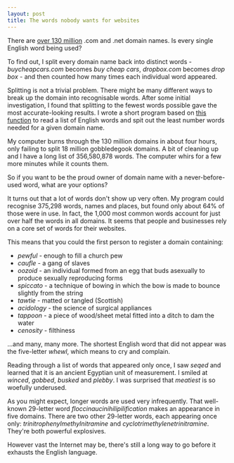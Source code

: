 ```yaml
---
layout: post
title: The words nobody wants for websites
---
```


There are [over 130 million](http://www.verisigninc.com/en_US/channel-resources/domain-registry-products/zone-file-information/index.xhtml) .com and .net domain names. Is every single English word being used?

To find out, I split every domain name back into distinct words - *buycheapcars.com* becomes *buy cheap cars*, *dropbox.com* becomes *drop box* - and then counted how many times each individual word appeared. 

Splitting is not a trivial problem. There might be many different ways to break up the domain into recognisable words. After some initial investigation, I found that splitting to the fewest words possible gave the most accurate-looking results. I wrote a short program based on [this function](https://github.com/ajcr/string-splitter/blob/master/splitter.py) to read a list of English words and spit out the least number words needed for a given domain name.

My computer burns through the 130 million domains in about four hours, only failing to split 18 million gobbledegook domains. A bit of cleaning up and I have a long list of 356,580,878 words. The computer whirs for a few more minutes while it counts them.

So if you want to be the proud owner of domain name with a never-before-used word, what are your options?

It turns out that a lot of words don't show up very often. My program could recognise 375,298 words, names and places, but found only about 64% of those were in use. In fact, the 1,000 most common words account for just over half the words in all domains. It seems that people and businesses rely on a core set of words for their websites.

This means that you could the first person to register a domain containing:

- *pewful* - enough to fill a church pew
- *caufle* - a gang of slaves
- *oozoid* - an individual formed from an egg that buds asexually to produce sexually reproducing forms
- *spiccato* - a technique of bowing in which the bow is made to bounce slightly from the string
- *tawtie* - matted or tangled (Scottish)
- *acidology* - the science of surgical appliances
- *tappoon* -  a piece of wood/sheet metal fitted into a ditch to dam the water
- *cenosity* - filthiness

...and many, many more. The shortest English word that did not appear was the five-letter *whewl*, which means to cry and complain. 

Reading through a list of words that appeared only once, I saw *seqed* and learned that it is an ancient Egyptian unit of measurement. I smiled at *winced*, *gobbed*, *busked* and *plebby*. I was surprised that *meatiest* is so woefully underused.

As you might expect, longer words are used very infrequently. That well-known 29-letter word *floccinaucinihilipilification* makes an appearance in five domains. There are two other 29-letter words, each appearing once only: *trinitrophenylmethylnitramine* and *cyclotrimethylenetrinitramine*. They're both powerful explosives.

However vast the Internet may be, there's still a long way to go before it exhausts the English language.
